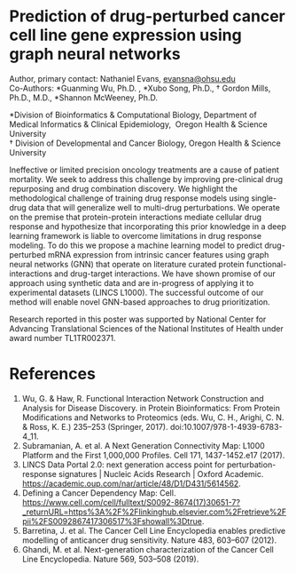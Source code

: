 # Prediction of drug-perturbed cancer cell line gene expression using graph neural networks

Author, primary contact: Nathaniel Evans, evansna@ohsu.edu  
Co-Authors: *Guanming Wu, Ph.D. , *Xubo Song, Ph.D.,  † Gordon Mills, Ph.D., M.D., *Shannon McWeeney, Ph.D.
  
*Division of Bioinformatics & Computational Biology, Department of  Medical Informatics & Clinical Epidemiology,  Oregon Health & Science University  
† Division of Developmental and Cancer Biology, Oregon Health & Science University   


Ineffective or limited precision oncology treatments are a cause of patient mortality. We seek to address this challenge by improving pre-clinical drug repurposing and drug combination discovery. We highlight the methodological challenge of training drug response models using single-drug data that will generalize well to multi-drug perturbations. We operate on the premise that protein-protein interactions mediate cellular drug response and hypothesize that incorporating this prior knowledge in a deep learning framework is liable to overcome limitations in drug response modeling. To do this we propose a machine learning model to predict drug-perturbed mRNA expression from intrinsic cancer features using graph neural networks (GNN) that operate on literature curated protein functional-interactions and drug-target interactions. We have shown promise of our approach using synthetic data and are in-progress of applying it to experimental datasets (LINCS L1000). The successful outcome of our method will enable novel GNN-based approaches to drug prioritization.  

Research reported in this poster was supported by National Center for Advancing Translational Sciences of the National Institutes of Health under award number TL1TR002371.  

# References 

1.	Wu, G. & Haw, R. Functional Interaction Network Construction and Analysis for Disease Discovery. in Protein Bioinformatics: From Protein Modifications and Networks to Proteomics (eds. Wu, C. H., Arighi, C. N. & Ross, K. E.) 235–253 (Springer, 2017). doi:10.1007/978-1-4939-6783-4_11.
2.	Subramanian, A. et al. A Next Generation Connectivity Map: L1000 Platform and the First 1,000,000 Profiles. Cell 171, 1437-1452.e17 (2017).
3.	LINCS Data Portal 2.0: next generation access point for perturbation-response signatures | Nucleic Acids Research | Oxford Academic. https://academic.oup.com/nar/article/48/D1/D431/5614562.
4.	Defining a Cancer Dependency Map: Cell. https://www.cell.com/cell/fulltext/S0092-8674(17)30651-7?_returnURL=https%3A%2F%2Flinkinghub.elsevier.com%2Fretrieve%2Fpii%2FS0092867417306517%3Fshowall%3Dtrue.
5.	Barretina, J. et al. The Cancer Cell Line Encyclopedia enables predictive modelling of anticancer drug sensitivity. Nature 483, 603–607 (2012).
6.	Ghandi, M. et al. Next-generation characterization of the Cancer Cell Line Encyclopedia. Nature 569, 503–508 (2019).


